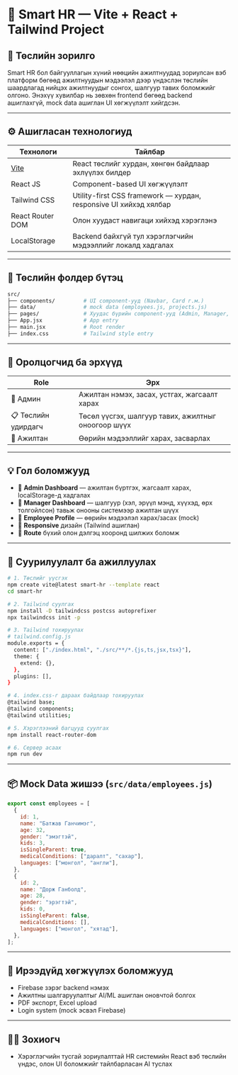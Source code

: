 # 📘 Smart HR — Vite + React + Tailwind Project

## 🔰 Төслийн зорилго

Smart HR бол байгууллагын хүний нөөцийн ажилтнуудад зориулсан вэб платформ бөгөөд ажилтнуудын мэдээлэл дээр үндэслэн төслийн шаардлагад нийцэх ажилтнуудыг сонгох, шалгуур тавих боломжийг олгоно. Энэхүү хувилбар нь зөвхөн frontend бөгөөд backend ашиглахгүй, mock data ашиглан UI хөгжүүлэлт хийгдсэн.

---

## ⚙️ Ашигласан технологиуд

| Технологи                   | Тайлбар                                                           |
| --------------------------- | ----------------------------------------------------------------- |
| [Vite](https://vitejs.dev/) | React төслийг хурдан, хөнгөн байдлаар эхлүүлэх билдер             |
| React JS                    | Component-based UI хөгжүүлэлт                                     |
| Tailwind CSS                | Utility-first CSS framework — хурдан, responsive UI хийхэд хялбар |
| React Router DOM            | Олон хуудаст навигаци хийхэд хэрэглэнэ                            |
| LocalStorage                | Backend байхгүй тул хэрэглэгчийн мэдээллийг локалд хадгалах       |

---

## 📂 Төслийн фолдер бүтэц

```bash
src/
├── components/         # UI component-ууд (Navbar, Card г.м.)
├── data/               # mock data (employees.js, projects.js)
├── pages/              # Хуудас бүрийн component-ууд (Admin, Manager, Employee)
├── App.jsx             # App entry
├── main.jsx            # Root render
├── index.css           # Tailwind style entry
```

---

## 👥 Оролцогчид ба эрхүүд

| Role                | Эрх                                                 |
| ------------------- | --------------------------------------------------- |
| 👑 Админ            | Ажилтан нэмэх, засах, устгах, жагсаалт харах        |
| 📋 Төслийн удирдагч | Төсөл үүсгэх, шалгуур тавих, ажилтныг оноогоор шүүх |
| 👤 Ажилтан          | Өөрийн мэдээллийг харах, засварлах                  |

---

## 💡 Гол боломжууд

- 📌 **Admin Dashboard** — ажилтан бүртгэх, жагсаалт харах, localStorage-д хадгалах
- 📌 **Manager Dashboard** — шалгуур (хэл, эрүүл мэнд, хүүхэд, өрх толгойлсон) тавьж онооны системээр ажилтан шүүх
- 📌 **Employee Profile** — өөрийн мэдээлэл харах/засах (mock)
- 📌 **Responsive** дизайн (Tailwind ашиглан)
- 📌 **Route** бүхий олон дэлгэц хооронд шилжих боломж

---

## 🚀 Суурилуулалт ба ажиллуулах

```bash
# 1. Төслийг үүсгэх
npm create vite@latest smart-hr --template react
cd smart-hr

# 2. Tailwind суулгах
npm install -D tailwindcss postcss autoprefixer
npx tailwindcss init -p

# 3. Tailwind тохируулах
# tailwind.config.js
module.exports = {
  content: ["./index.html", "./src/**/*.{js,ts,jsx,tsx}"],
  theme: {
    extend: {},
  },
  plugins: [],
}

# 4. index.css-г дараах байдлаар тохируулах
@tailwind base;
@tailwind components;
@tailwind utilities;

# 5. Хэрэглээний багцууд суулгах
npm install react-router-dom

# 6. Сервер асаах
npm run dev
```

---

## 📦 Mock Data жишээ (`src/data/employees.js`)

```js
export const employees = [
  {
    id: 1,
    name: "Батжав Ганчимэг",
    age: 32,
    gender: "эмэгтэй",
    kids: 3,
    isSingleParent: true,
    medicalConditions: ["даралт", "сахар"],
    languages: ["монгол", "англи"],
  },
  {
    id: 2,
    name: "Дорж Ганболд",
    age: 28,
    gender: "эрэгтэй",
    kids: 0,
    isSingleParent: false,
    medicalConditions: [],
    languages: ["монгол", "хятад"],
  },
];
```

---

## 🔮 Ирээдүйд хөгжүүлэх боломжууд

- Firebase зэрэг backend нэмэх
- Ажилтны шалгаруулалтыг AI/ML ашиглан оновчтой болгох
- PDF экспорт, Excel upload
- Login system (mock эсвэл Firebase)

---

## 🧑‍💻 Зохиогч

- Хэрэглэгчийн тусгай зориулалттай HR системийн React вэб төслийн үндэс, олон UI боломжийг тайлбарласан AI туслах
